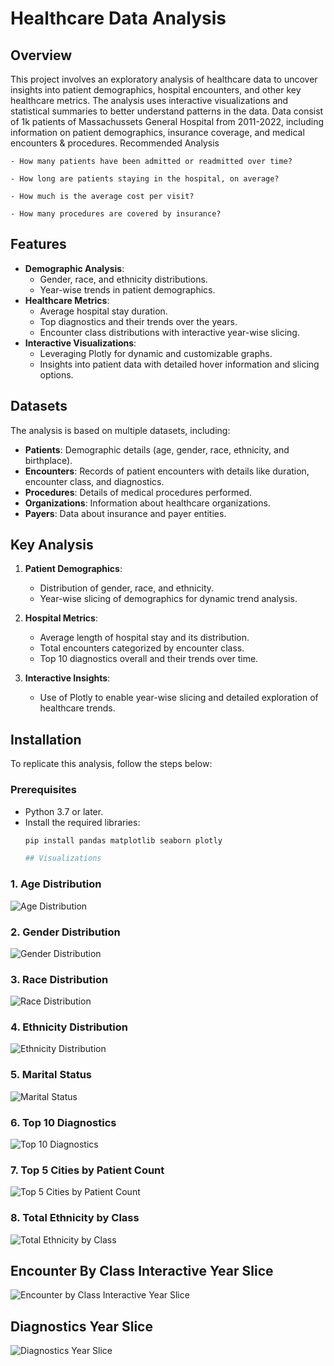 # Healthcare Data Analysis

## Overview

This project involves an exploratory analysis of healthcare data to uncover insights into patient demographics, hospital encounters, and other key healthcare metrics. The analysis uses interactive visualizations and statistical summaries to better understand patterns in the data. Data consist of 1k patients of Massachussets General Hospital from 2011-2022, including information on patient demographics, insurance coverage, and medical encounters & procedures.
Recommended Analysis

    - How many patients have been admitted or readmitted over time?

    - How long are patients staying in the hospital, on average?

    - How much is the average cost per visit?

    - How many procedures are covered by insurance?


## Features

- **Demographic Analysis**:
  - Gender, race, and ethnicity distributions.
  - Year-wise trends in patient demographics.
- **Healthcare Metrics**:
  - Average hospital stay duration.
  - Top diagnostics and their trends over the years.
  - Encounter class distributions with interactive year-wise slicing.
- **Interactive Visualizations**:
  - Leveraging Plotly for dynamic and customizable graphs.
  - Insights into patient data with detailed hover information and slicing options.

## Datasets

The analysis is based on multiple datasets, including:
- **Patients**: Demographic details (age, gender, race, ethnicity, and birthplace).
- **Encounters**: Records of patient encounters with details like duration, encounter class, and diagnostics.
- **Procedures**: Details of medical procedures performed.
- **Organizations**: Information about healthcare organizations.
- **Payers**: Data about insurance and payer entities.

## Key Analysis

1. **Patient Demographics**:
   - Distribution of gender, race, and ethnicity.
   - Year-wise slicing of demographics for dynamic trend analysis.

2. **Hospital Metrics**:
   - Average length of hospital stay and its distribution.
   - Total encounters categorized by encounter class.
   - Top 10 diagnostics overall and their trends over time.

3. **Interactive Insights**:
   - Use of Plotly to enable year-wise slicing and detailed exploration of healthcare trends.

## Installation

To replicate this analysis, follow the steps below:

### Prerequisites
- Python 3.7 or later.
- Install the required libraries:
  ```bash
  pip install pandas matplotlib seaborn plotly

  ## Visualizations

### 1. Age Distribution
![Age Distribution](Age%20Distribution.png "Age Distribution")

### 2. Gender Distribution
![Gender Distribution](Gender%20Distribution.png "Gender Distribution")

### 3. Race Distribution
![Race Distribution](Race%20Distribution.png "Race Distribution")

### 4. Ethnicity Distribution
![Ethnicity Distribution](Ethnicity%20Distribution.png "Ethnicity Distribution")

### 5. Marital Status
![Marital Status](Marital%20Status.png "Marital Status Distribution")

### 6. Top 10 Diagnostics
![Top 10 Diagnostics](Top%2010%20Diagnostics.png "Top 10 Diagnostics")

### 7. Top 5 Cities by Patient Count
![Top 5 Cities by Patient Count](Top%205%20cities%20by%20patient%20count.png "Top 5 Cities")

### 8. Total Ethnicity by Class
![Total Ethnicity by Class](total%20ethnicioty%20by%20class.png "Total Ethnicity by Class")

## Encounter By Class Interactive Year Slice
![Encounter by Class Interactive Year Slice](Encounter%20By%20Class%20Year%20Slice.png "Encounter by Class Year Slice")

## Diagnostics Year Slice
![Diagnostics Year Slice](Diagnostics%20Year%20Slice.png "Diagnostics Year Slice") 